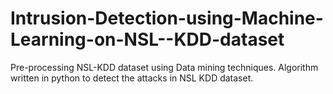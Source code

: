 # Intrusion-Detection-using-Machine-Learning-on-NSL--KDD-dataset
Pre-processing NSL-KDD dataset using Data mining techniques. Algorithm written in python to detect the attacks in NSL KDD dataset.
